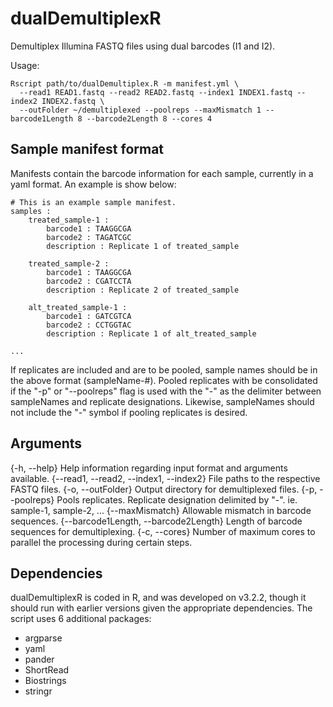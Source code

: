 # dualDemultiplexR
Demultiplex Illumina FASTQ files using dual barcodes (I1 and I2).

Usage:
```
Rscript path/to/dualDemultiplex.R -m manifest.yml \
  --read1 READ1.fastq --read2 READ2.fastq --index1 INDEX1.fastq --index2 INDEX2.fastq \
  --outFolder ~/demultiplexed --poolreps --maxMismatch 1 --barcode1Length 8 --barcode2Length 8 --cores 4
```

## Sample manifest format
Manifests contain the barcode information for each sample, currently in a yaml format. An example is show below:
```
# This is an example sample manifest.
samples :
    treated_sample-1 :
        barcode1 : TAAGGCGA
        barcode2 : TAGATCGC
        description : Replicate 1 of treated_sample
    
    treated_sample-2 :
        barcode1 : TAAGGCGA
        barcode2 : CGATCCTA
        description : Replicate 2 of treated_sample
        
    alt_treated_sample-1 :
        barcode1 : GATCGTCA
        barcode2 : CCTGGTAC
        description : Replicate 1 of alt_treated_sample
        
...
```
If replicates are included and are to be pooled, sample names should be in the above format (sampleName-#). Pooled replicates with be consolidated if the "-p" or "--poolreps" flag is used with the "-" as the delimiter between sampleNames and replicate designations. Likewise, sampleNames should not include the "-" symbol if pooling replicates is desired.

## Arguments
{-h, --help} Help information regarding input format and arguments available.
{--read1, --read2, --index1, --index2} File paths to the respective FASTQ files.
{-o, --outFolder} Output directory for demultiplexed files.
{-p, --poolreps} Pools replicates. Replicate designation delimited by "-". ie. sample-1, sample-2, ...
{--maxMismatch} Allowable mismatch in barcode sequences. 
{--barcode1Length, --barcode2Length} Length of barcode sequences for demultiplexing.
{-c, --cores} Number of maximum cores to parallel the processing during certain steps.

## Dependencies
dualDemultiplexR is coded in R, and was developed on v3.2.2, though it should run with earlier versions given the appropriate dependencies. The script uses 6 additional packages:
  * argparse
  * yaml
  * pander
  * ShortRead
  * Biostrings
  * stringr
